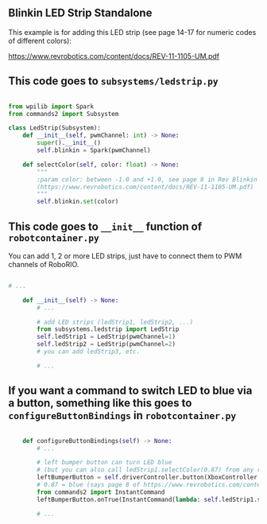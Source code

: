 ## Blinkin LED Strip Standalone
This example is for adding this LED strip (see page 14-17 for numeric codes of different colors):

https://www.revrobotics.com/content/docs/REV-11-1105-UM.pdf

## This code goes to `subsystems/ledstrip.py`

```python

from wpilib import Spark
from commands2 import Subsystem

class LedStrip(Subsystem):
    def __init__(self, pwmChannel: int) -> None:
        super().__init__()
        self.blinkin = Spark(pwmChannel)

    def selectColor(self, color: float) -> None:
        """
        :param color: between -1.0 and +1.0, see page 8 in Rev Blinkin manual
        (https://www.revrobotics.com/content/docs/REV-11-1105-UM.pdf)
        """
        self.blinkin.set(color)

```

## This code goes to `__init__` function of `robotcontainer.py` 
You can add 1, 2 or more LED strips, just have to connect them to PWM channels of RoboRIO.

```python

# ...

    def __init__(self) -> None:
        # ...

        # add LED strips (ledStrip1, ledStrip2, ...)
        from subsystems.ledstrip import LedStrip
        self.ledStrip1 = LedStrip(pwmChannel=1)
        self.ledStrip2 = LedStrip(pwmChannel=2)
        # you can add ledStrip3, etc.

        # ...

```

## If you want a command to switch LED to blue via a button, something like this goes to `configureButtonBindings` in `robotcontainer.py`
```python

    def configureButtonBindings(self) -> None:
        # ...

        # left bumper button can turn LED blue
        # (but you can also call ledStrip1.selectColor(0.87) from any real command)
        leftBumperButton = self.driverController.button(XboxController.Button.kLeftBumper)
        # 0.87 = blue (says page 8 of https://www.revrobotics.com/content/docs/REV-11-1105-UM.pdf)
        from commands2 import InstantCommand
        leftBumperButton.onTrue(InstantCommand(lambda: self.ledStrip1.selectColor(0.87), self.ledStrip1))

        # ...

```
